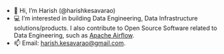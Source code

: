 - 👋 Hi, I’m Harish (@harishkesavarao)
- 💻 I’m interested in building Data Engineering, Data Infrastructure solutions/products. I also contribute to Open Source Software related to Data Engineering, such as [Apache Airflow](https://airflow.apache.org/).
- 📫 Email: harish.kesavarao@gmail.com.

<!---
harishkesavarao/harishkesavarao is a ✨ special ✨ repository because its `README.md` (this file) appears on your GitHub profile.
You can click the Preview link to take a look at your changes.
--->
